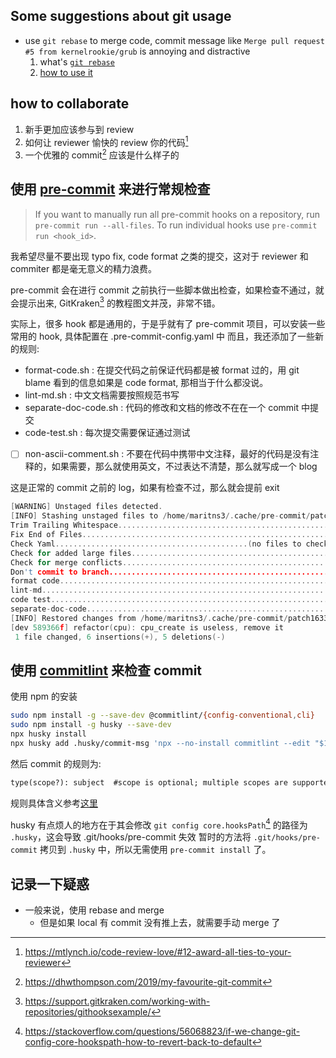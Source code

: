 ## Some suggestions about git usage
- use `git rebase` to merge code, commit message like `Merge pull request #5 from kernelrookie/grub` is annoying and distractive
    1. what's [`git rebase`](https://www.atlassian.com/git/tutorials/rewriting-history/git-rebase)
    2. [how to use it](https://stackoverflow.com/questions/16358418/how-to-avoid-merge-commit-hell-on-github-bitbucket)

## how to collaborate
1. 新手更加应该参与到 review
2. 如何让 reviewer 愉快的 review 你的代码[^1]
3. 一个优雅的 commit[^5] 应该是什么样子的

## 使用 [pre-commit](https://pre-commit.com/) 来进行常规检查
> If you want to manually run all pre-commit hooks on a repository, run
>  `pre-commit run --all-files`. To run individual hooks use `pre-commit run <hook_id>`.

我希望尽量不要出现 typo fix, code format 之类的提交，这对于 reviewer 和 commiter 都是毫无意义的精力浪费。

pre-commit 会在进行 commit 之前执行一些脚本做出检查，如果检查不通过，就会提示出来, GitKraken[^2] 的教程图文并茂，非常不错。

实际上，很多 hook 都是通用的，于是乎就有了 pre-commit 项目，可以安装一些常用的 hook, 具体配置在 .pre-commit-config.yaml 中
而且，我还添加了一些新的规则:
- format-code.sh : 在提交代码之前保证代码都是被 format 过的，用 git blame 看到的信息如果是 code format, 那相当于什么都没说。
- lint-md.sh :  中文文档需要按照规范书写
- separate-doc-code.sh : 代码的修改和文档的修改不在在一个 commit 中提交
- code-test.sh : 每次提交需要保证通过测试
- [ ] non-ascii-comment.sh : 不要在代码中携带中文注释，最好的代码是没有注释的，如果需要，那么就使用英文，不过表达不清楚，那么就写成一个 blog

这是正常的 commit 之前的 log，如果有检查不过，那么就会提前 exit
```c
[WARNING] Unstaged files detected.
[INFO] Stashing unstaged files to /home/maritns3/.cache/pre-commit/patch1633784307-412875.
Trim Trailing Whitespace.................................................Passed
Fix End of Files.........................................................Passed
Check Yaml...........................................(no files to check)Skipped
Check for added large files..............................................Passed
Check for merge conflicts................................................Passed
Don't commit to branch...................................................Passed
format code..............................................................Passed
lint-md..................................................................Passed
code test................................................................Passed
separate-doc-code........................................................Passed
[INFO] Restored changes from /home/maritns3/.cache/pre-commit/patch1633784307-412875.
[dev 589366f] refactor(cpu): cpu_create is useless, remove it
 1 file changed, 6 insertions(+), 5 deletions(-)
```

## 使用 [commitlint](https://github.com/conventional-changelog/commitlint) 来检查 commit
使用 npm 的安装
```sh
sudo npm install -g --save-dev @commitlint/{config-conventional,cli}
sudo npm install -g husky --save-dev
npx husky install
npx husky add .husky/commit-msg 'npx --no-install commitlint --edit "$1"'
```
然后 commit 的规则为:
```txt
type(scope?): subject  #scope is optional; multiple scopes are supported (current delimiter options: "/", "\" and ",")
```
规则具体含义参考[这里](https://github.com/conventional-changelog/commitlint/blob/master/%40commitlint/config-conventional/index.js)

husky 有点烦人的地方在于其会修改 `git config core.hooksPath`[^6] 的路径为 `.husky`，这会导致 .git/hooks/pre-commit 失效
暂时的方法将 `.git/hooks/pre-commit` 拷贝到 `.husky` 中，所以无需使用 `pre-commit install` 了。

## 记录一下疑惑
- 一般来说，使用 rebase and merge
  - 但是如果 local 有 commit 没有推上去，就需要手动 merge 了

[^1]: https://mtlynch.io/code-review-love/#12-award-all-ties-to-your-reviewer
[^2]: https://support.gitkraken.com/working-with-repositories/githooksexample/
[^3]: https://pre-commit.com/
[^4]: https://stackoverflow.com/questions/5667884/how-to-squash-commits-in-git-after-they-have-been-pushed
[^5]: https://dhwthompson.com/2019/my-favourite-git-commit
[^6]: https://stackoverflow.com/questions/56068823/if-we-change-git-config-core-hookspath-how-to-revert-back-to-default
